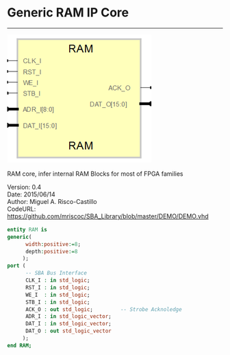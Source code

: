 # **Generic RAM IP Core**
- - - 
![](image.png)   

RAM core, infer internal RAM Blocks for most of FPGA families

Version: 0.4  
Date: 2015/06/14  
Author: Miguel A. Risco-Castillo  
CodeURL: https://github.com/mriscoc/SBA_Library/blob/master/DEMO/DEMO.vhd  

```vhdl
entity RAM is
generic(
      width:positive:=8;
      depth:positive:=8
     );
port (
      -- SBA Bus Interface
      CLK_I : in std_logic;
      RST_I : in std_logic;
      WE_I  : in std_logic;
      STB_I : in std_logic;
      ACK_O : out std_logic;         -- Strobe Acknoledge
      ADR_I : in std_logic_vector;
      DAT_I : in std_logic_vector;
      DAT_O : out std_logic_vector
     );
end RAM;
```